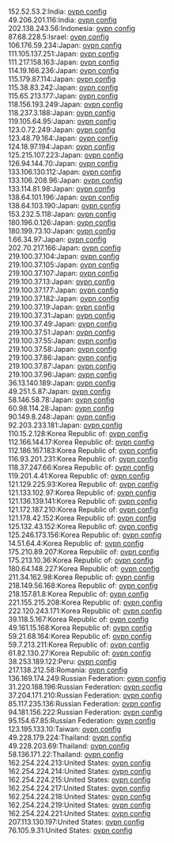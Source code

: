 152.52.53.2:India: [ovpn config](vpn/152_52_53_2.ovpn)  
49.206.201.116:India: [ovpn config](vpn/49_206_201_116.ovpn)  
202.138.243.56:Indonesia: [ovpn config](vpn/202_138_243_56.ovpn)  
87.68.228.5:Israel: [ovpn config](vpn/87_68_228_5.ovpn)  
106.176.59.234:Japan: [ovpn config](vpn/106_176_59_234.ovpn)  
111.105.137.251:Japan: [ovpn config](vpn/111_105_137_251.ovpn)  
111.217.158.163:Japan: [ovpn config](vpn/111_217_158_163.ovpn)  
114.19.166.236:Japan: [ovpn config](vpn/114_19_166_236.ovpn)  
115.179.87.114:Japan: [ovpn config](vpn/115_179_87_114.ovpn)  
115.38.83.242:Japan: [ovpn config](vpn/115_38_83_242.ovpn)  
115.65.213.177:Japan: [ovpn config](vpn/115_65_213_177.ovpn)  
118.156.193.249:Japan: [ovpn config](vpn/118_156_193_249.ovpn)  
118.237.3.188:Japan: [ovpn config](vpn/118_237_3_188.ovpn)  
119.105.64.95:Japan: [ovpn config](vpn/119_105_64_95.ovpn)  
123.0.72.249:Japan: [ovpn config](vpn/123_0_72_249.ovpn)  
123.48.79.164:Japan: [ovpn config](vpn/123_48_79_164.ovpn)  
124.18.97.194:Japan: [ovpn config](vpn/124_18_97_194.ovpn)  
125.215.107.223:Japan: [ovpn config](vpn/125_215_107_223.ovpn)  
126.94.144.70:Japan: [ovpn config](vpn/126_94_144_70.ovpn)  
133.106.130.112:Japan: [ovpn config](vpn/133_106_130_112.ovpn)  
133.106.208.96:Japan: [ovpn config](vpn/133_106_208_96.ovpn)  
133.114.81.98:Japan: [ovpn config](vpn/133_114_81_98.ovpn)  
138.64.101.196:Japan: [ovpn config](vpn/138_64_101_196.ovpn)  
138.64.103.190:Japan: [ovpn config](vpn/138_64_103_190.ovpn)  
153.232.5.118:Japan: [ovpn config](vpn/153_232_5_118.ovpn)  
180.196.0.126:Japan: [ovpn config](vpn/180_196_0_126.ovpn)  
180.199.73.10:Japan: [ovpn config](vpn/180_199_73_10.ovpn)  
1.66.34.97:Japan: [ovpn config](vpn/1_66_34_97.ovpn)  
202.70.217.166:Japan: [ovpn config](vpn/202_70_217_166.ovpn)  
219.100.37.104:Japan: [ovpn config](vpn/219_100_37_104.ovpn)  
219.100.37.105:Japan: [ovpn config](vpn/219_100_37_105.ovpn)  
219.100.37.107:Japan: [ovpn config](vpn/219_100_37_107.ovpn)  
219.100.37.13:Japan: [ovpn config](vpn/219_100_37_13.ovpn)  
219.100.37.177:Japan: [ovpn config](vpn/219_100_37_177.ovpn)  
219.100.37.182:Japan: [ovpn config](vpn/219_100_37_182.ovpn)  
219.100.37.19:Japan: [ovpn config](vpn/219_100_37_19.ovpn)  
219.100.37.31:Japan: [ovpn config](vpn/219_100_37_31.ovpn)  
219.100.37.49:Japan: [ovpn config](vpn/219_100_37_49.ovpn)  
219.100.37.51:Japan: [ovpn config](vpn/219_100_37_51.ovpn)  
219.100.37.55:Japan: [ovpn config](vpn/219_100_37_55.ovpn)  
219.100.37.58:Japan: [ovpn config](vpn/219_100_37_58.ovpn)  
219.100.37.86:Japan: [ovpn config](vpn/219_100_37_86.ovpn)  
219.100.37.87:Japan: [ovpn config](vpn/219_100_37_87.ovpn)  
219.100.37.96:Japan: [ovpn config](vpn/219_100_37_96.ovpn)  
36.13.140.189:Japan: [ovpn config](vpn/36_13_140_189.ovpn)  
49.251.5.87:Japan: [ovpn config](vpn/49_251_5_87.ovpn)  
58.146.58.78:Japan: [ovpn config](vpn/58_146_58_78.ovpn)  
60.98.114.28:Japan: [ovpn config](vpn/60_98_114_28.ovpn)  
90.149.8.248:Japan: [ovpn config](vpn/90_149_8_248.ovpn)  
92.203.233.181:Japan: [ovpn config](vpn/92_203_233_181.ovpn)  
110.15.2.128:Korea Republic of: [ovpn config](vpn/110_15_2_128.ovpn)  
112.166.144.17:Korea Republic of: [ovpn config](vpn/112_166_144_17.ovpn)  
112.186.167.183:Korea Republic of: [ovpn config](vpn/112_186_167_183.ovpn)  
116.93.201.231:Korea Republic of: [ovpn config](vpn/116_93_201_231.ovpn)  
118.37.247.66:Korea Republic of: [ovpn config](vpn/118_37_247_66.ovpn)  
119.201.4.41:Korea Republic of: [ovpn config](vpn/119_201_4_41.ovpn)  
121.129.225.93:Korea Republic of: [ovpn config](vpn/121_129_225_93.ovpn)  
121.133.102.97:Korea Republic of: [ovpn config](vpn/121_133_102_97.ovpn)  
121.136.139.141:Korea Republic of: [ovpn config](vpn/121_136_139_141.ovpn)  
121.172.187.210:Korea Republic of: [ovpn config](vpn/121_172_187_210.ovpn)  
121.178.42.152:Korea Republic of: [ovpn config](vpn/121_178_42_152.ovpn)  
125.132.43.152:Korea Republic of: [ovpn config](vpn/125_132_43_152.ovpn)  
125.246.173.156:Korea Republic of: [ovpn config](vpn/125_246_173_156.ovpn)  
14.51.64.4:Korea Republic of: [ovpn config](vpn/14_51_64_4.ovpn)  
175.210.89.207:Korea Republic of: [ovpn config](vpn/175_210_89_207.ovpn)  
175.213.10.36:Korea Republic of: [ovpn config](vpn/175_213_10_36.ovpn)  
180.64.148.227:Korea Republic of: [ovpn config](vpn/180_64_148_227.ovpn)  
211.34.162.98:Korea Republic of: [ovpn config](vpn/211_34_162_98.ovpn)  
218.149.56.168:Korea Republic of: [ovpn config](vpn/218_149_56_168.ovpn)  
218.157.81.8:Korea Republic of: [ovpn config](vpn/218_157_81_8.ovpn)  
221.155.215.208:Korea Republic of: [ovpn config](vpn/221_155_215_208.ovpn)  
222.120.243.171:Korea Republic of: [ovpn config](vpn/222_120_243_171.ovpn)  
39.118.5.167:Korea Republic of: [ovpn config](vpn/39_118_5_167.ovpn)  
49.161.15.168:Korea Republic of: [ovpn config](vpn/49_161_15_168.ovpn)  
59.21.68.164:Korea Republic of: [ovpn config](vpn/59_21_68_164.ovpn)  
59.7.213.211:Korea Republic of: [ovpn config](vpn/59_7_213_211.ovpn)  
61.82.130.27:Korea Republic of: [ovpn config](vpn/61_82_130_27.ovpn)  
38.253.189.122:Peru: [ovpn config](vpn/38_253_189_122.ovpn)  
217.138.212.58:Romania: [ovpn config](vpn/217_138_212_58.ovpn)  
136.169.174.249:Russian Federation: [ovpn config](vpn/136_169_174_249.ovpn)  
31.220.188.196:Russian Federation: [ovpn config](vpn/31_220_188_196.ovpn)  
37.204.171.210:Russian Federation: [ovpn config](vpn/37_204_171_210.ovpn)  
85.117.235.136:Russian Federation: [ovpn config](vpn/85_117_235_136.ovpn)  
94.181.156.222:Russian Federation: [ovpn config](vpn/94_181_156_222.ovpn)  
95.154.67.85:Russian Federation: [ovpn config](vpn/95_154_67_85.ovpn)  
123.195.133.10:Taiwan: [ovpn config](vpn/123_195_133_10.ovpn)  
49.228.179.224:Thailand: [ovpn config](vpn/49_228_179_224.ovpn)  
49.228.203.69:Thailand: [ovpn config](vpn/49_228_203_69.ovpn)  
58.136.171.22:Thailand: [ovpn config](vpn/58_136_171_22.ovpn)  
162.254.224.213:United States: [ovpn config](vpn/162_254_224_213.ovpn)  
162.254.224.214:United States: [ovpn config](vpn/162_254_224_214.ovpn)  
162.254.224.215:United States: [ovpn config](vpn/162_254_224_215.ovpn)  
162.254.224.217:United States: [ovpn config](vpn/162_254_224_217.ovpn)  
162.254.224.218:United States: [ovpn config](vpn/162_254_224_218.ovpn)  
162.254.224.219:United States: [ovpn config](vpn/162_254_224_219.ovpn)  
162.254.224.221:United States: [ovpn config](vpn/162_254_224_221.ovpn)  
207.113.130.197:United States: [ovpn config](vpn/207_113_130_197.ovpn)  
76.105.9.31:United States: [ovpn config](vpn/76_105_9_31.ovpn)  
